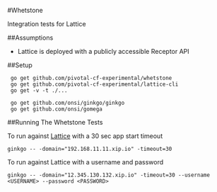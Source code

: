 #Whetstone

Integration tests for Lattice

##Assumptions
- Lattice is deployed with a publicly accessible Receptor API
    
##Setup

     go get github.com/pivotal-cf-experimental/whetstone
     go get github.com/pivotal-cf-experimental/lattice-cli
     go get -v -t ./...

     go get github.com/onsi/ginkgo/ginkgo
     go get github.com/onsi/gomega


##Running The Whetstone Tests

To run against [Lattice](https://github.com/pivotal-cf-experimental/lattice) with a 30 sec app start timeout

    ginkgo -- -domain="192.168.11.11.xip.io" -timeout=30

To run against Lattice with a username and password

    ginkgo -- -domain="12.345.130.132.xip.io" -timeout=30 --username <USERNAME> --password <PASSWORD>
